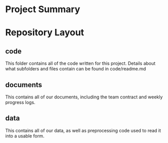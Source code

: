 # Project Summary


# Repository Layout

## code
This folder contains all of the code written for this project. Details about what subfolders and files contain can be found in code/readme.md

## documents
This contains all of our documents, including the team contract and weekly progress logs. 

## data
This contains all of our data, as well as preprocessing code used to read it into a usable form. 